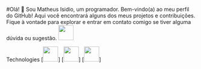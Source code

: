 #Olá! 👋
Sou Matheus Isidio, um programador. Bem-vindo(a) ao meu perfil do GitHub! Aqui você encontrará alguns dos meus projetos e contribuições. Fique à vontade para explorar e entrar em contato comigo se tiver alguma dúvida ou sugestão.
</n>
[<img src="https://cdn.jsdelivr.net/gh/devicons/devicon@latest/icons/linkedin/linkedin-original.svg" width="40" height="40"/>](https://www.linkedin.com/in/matheus-alves-7a9140230/)

Technologies
[<img src="https://cdn.jsdelivr.net/gh/devicons/devicon@latest/icons/canva/canva-original.svg"  width="40" height="40"/>]
[<img src="https://cdn.jsdelivr.net/gh/devicons/devicon@latest/icons/css3/css3-original.svg"  width="40" height="40"/>]
[<img src="https://cdn.jsdelivr.net/gh/devicons/devicon@latest/icons/html5/html5-original.svg" width="40" height="40"/>]


